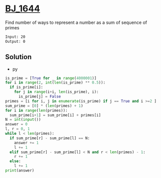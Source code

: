 # [BJ_1644](https://acmicpc.net/problem/1644)

Find number of ways to represent a number as a sum of sequence of primes

```txt
Input: 20
Output: 0
```

## Solution

* py

```py
is_prime = [True for _ in range(4000001)]
for i in range(2, int(len(is_prime) ** 0.5)):
  if is_prime[i]:
    for j in range(i+i, len(is_prime), i):
      is_prime[j] = False
primes = [i for i, j in enumerate(is_prime) if j == True and i >=2 ]
sum_prime = [0] * (len(primes) + 1)
for i in range(len(primes)):
  sum_prime[i+1] = sum_prime[i] + primes[i]
N = int(input())
answer = 0
l, r = 0, 1
while l < len(primes):
  if sum_prime[r] - sum_prime[l] == N:
    answer += 1
    l += 1
  elif sum_prime[r] - sum_prime[l] < N and r < len(primes) - 1:
    r += 1
  else:
    l += 1
print(answer)
```
